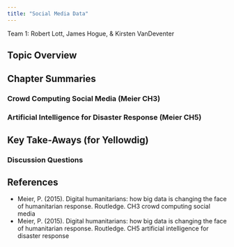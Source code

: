 ```yaml
---
title: "Social Media Data"
---
```


Team 1: Robert Lott, James Hogue, & Kirsten VanDeventer

## Topic Overview




## Chapter Summaries



### Crowd Computing Social Media (Meier CH3)


### Artificial Intelligence for Disaster Response (Meier CH5)




## Key Take-Aways (for Yellowdig)


### Discussion Questions



## References

* Meier, P. (2015). Digital humanitarians: how big data is changing the face of humanitarian response. Routledge. CH3 crowd computing social media 
* Meier, P. (2015). Digital humanitarians: how big data is changing the face of humanitarian response. Routledge. CH5 artificial intelligence for disaster response 


